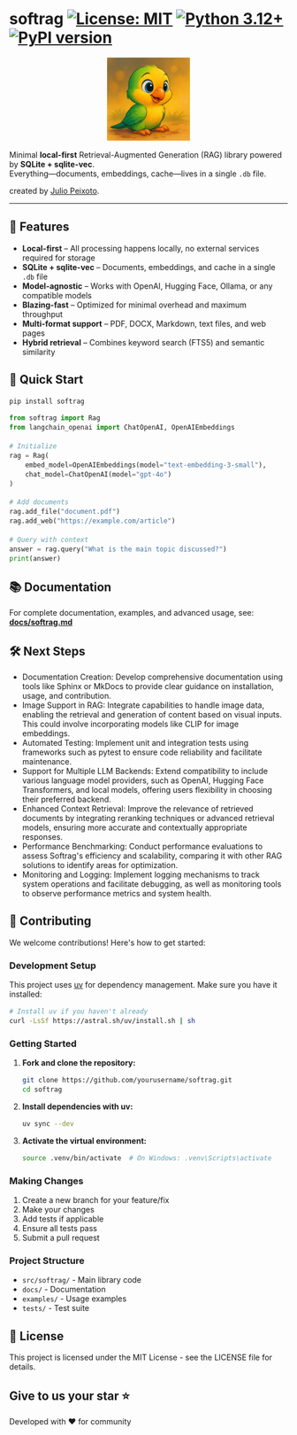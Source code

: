 # softrag [![License: MIT](https://img.shields.io/badge/License-MIT-yellow.svg)](https://opensource.org/licenses/MIT) [![Python 3.12+](https://img.shields.io/badge/python-3.12+-blue.svg)](https://www.python.org/downloads/) [![PyPI version](https://img.shields.io/pypi/v/softrag.svg)](https://pypi.org/project/softrag/)

<div align="center">
  <img src="piriquito.png" width="150" alt="SoftRAG mascot – periquito"/>
</div>

Minimal **local-first** Retrieval-Augmented Generation (RAG) library powered by **SQLite + sqlite-vec**.  
Everything—documents, embeddings, cache—lives in a single `.db` file.

created by [Julio Peixoto](https://gh.com/JulioPeixoto).

---

## 🌟 Features

- **Local-first** – All processing happens locally, no external services required for storage
- **SQLite + sqlite-vec** – Documents, embeddings, and cache in a single `.db` file
- **Model-agnostic** – Works with OpenAI, Hugging Face, Ollama, or any compatible models
- **Blazing-fast** – Optimized for minimal overhead and maximum throughput
- **Multi-format support** – PDF, DOCX, Markdown, text files, and web pages
- **Hybrid retrieval** – Combines keyword search (FTS5) and semantic similarity

## 🚀 Quick Start

```bash
pip install softrag
```

```python
from softrag import Rag
from langchain_openai import ChatOpenAI, OpenAIEmbeddings

# Initialize
rag = Rag(
    embed_model=OpenAIEmbeddings(model="text-embedding-3-small"),
    chat_model=ChatOpenAI(model="gpt-4o")
)

# Add documents
rag.add_file("document.pdf")
rag.add_web("https://example.com/article")

# Query with context
answer = rag.query("What is the main topic discussed?")
print(answer)
```

## 📚 Documentation

For complete documentation, examples, and advanced usage, see: **[docs/softrag.md](docs/softrag.md)**

## 🛠️ Next Steps

- Documentation Creation: Develop comprehensive documentation using tools like Sphinx or MkDocs to provide clear guidance on installation, usage, and contribution.
- Image Support in RAG: Integrate capabilities to handle image data, enabling the retrieval and generation of content based on visual inputs. This could involve incorporating models like CLIP for image embeddings.
- Automated Testing: Implement unit and integration tests using frameworks such as pytest to ensure code reliability and facilitate maintenance.
- Support for Multiple LLM Backends: Extend compatibility to include various language model providers, such as OpenAI, Hugging Face Transformers, and local models, offering users flexibility in choosing their preferred backend.
- Enhanced Context Retrieval: Improve the relevance of retrieved documents by integrating reranking techniques or advanced retrieval models, ensuring more accurate and contextually appropriate responses.
- Performance Benchmarking: Conduct performance evaluations to assess Softrag's efficiency and scalability, comparing it with other RAG solutions to identify areas for optimization.
- Monitoring and Logging: Implement logging mechanisms to track system operations and facilitate debugging, as well as monitoring tools to observe performance metrics and system health.

## 🤝 Contributing

We welcome contributions! Here's how to get started:

### Development Setup

This project uses [uv](https://docs.astral.sh/uv/) for dependency management. Make sure you have it installed:

```bash
# Install uv if you haven't already
curl -LsSf https://astral.sh/uv/install.sh | sh
```

### Getting Started

1. **Fork and clone the repository:**
   ```bash
   git clone https://github.com/yourusername/softrag.git
   cd softrag
   ```

2. **Install dependencies with uv:**
   ```bash
   uv sync --dev
   ```

3. **Activate the virtual environment:**
   ```bash
   source .venv/bin/activate  # On Windows: .venv\Scripts\activate
   ```

### Making Changes

1. Create a new branch for your feature/fix
2. Make your changes
3. Add tests if applicable
4. Ensure all tests pass
5. Submit a pull request

### Project Structure

- `src/softrag/` - Main library code
- `docs/` - Documentation
- `examples/` - Usage examples
- `tests/` - Test suite

## 📜 License

This project is licensed under the MIT License - see the LICENSE file for details.

## Give to us your star ⭐

Developed with ❤️ for community
